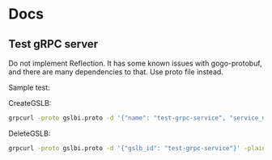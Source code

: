 # Docs

## Test gRPC server


Do not implement Reflection. It has some known issues with gogo-protobuf, and there are many dependencies to that. Use proto file instead.

Sample test:

CreateGSLB:

```bash
grpcurl -proto gslbi.proto -d '{"name": "test-grpc-service", "service_name": "learn", "host":"spcld-health2-be.apps.private.teh-1.snappcloud.io", "weight":"1", "parameters": {"probe_timeout":"3", "probe_scheme":"http","probe_address":"spcld-health2-be.apps.private.teh-1.snappcloud.io","probe_interval":"5"} }' -plaintext -unix /users/my/gitlab/consul-gslb-driver/socket gslbi.v1.Controller.CreateGSLB
```

DeleteGSLB:

```bash
grpcurl -proto gslbi.proto -d '{"gslb_id": "test-grpc-service"}' -plaintext -unix /users/my/gitlab/consul-gslb-driver/socket gslbi.v1.Controller.DeleteGSLB
```
